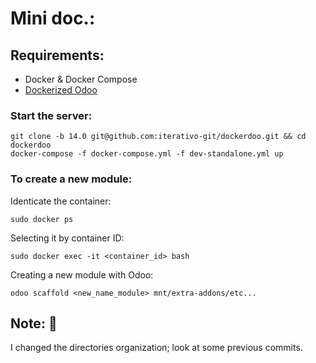 # Mini doc.:

## Requirements:
* Docker & Docker Compose
* [Dockerized Odoo](https://github.com/iterativo-git/dockerdoo#readme) 

### Start the server:
```shell
git clone -b 14.0 git@github.com:iterativo-git/dockerdoo.git && cd dockerdoo
docker-compose -f docker-compose.yml -f dev-standalone.yml up
```


### To create a new module:
  Identicate the container:
  ```shell
  sudo docker ps
  ```
  Selecting it by container ID:
  ```shell
  sudo docker exec -it <container_id> bash
  ```
  Creating a new module with Odoo:
  ```shell
  odoo scaffold <new_name_module> mnt/extra-addons/etc...
  ```

## Note: :notebook:
  I changed the directories organization; look at some previous commits. 

